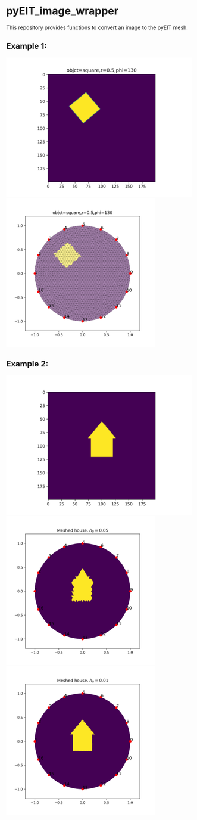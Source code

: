 # pyEIT_image_wrapper

This repository provides functions to convert an image to the pyEIT mesh.

## Example 1:

<p float="left">
  <img src="images/geometry_to_img_1.png" width="500" />
  <img src="images/groundtruth_IMG_based_1.png" width="400" /> 
</p>

## Example 2:

<p float="left">
  <img src="images/house_img.png" width="500" />
  <img src="images/meshed_house_based_05.png" width="400" /> 
  <img src="images/meshed_house_based01.png" width="400" />
</p>
